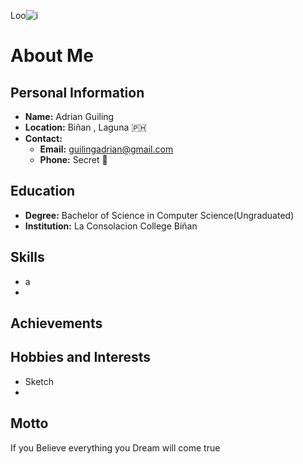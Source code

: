 Loo![i](https://github.com/user-attachments/assets/09fe8b38-3d82-4577-8a8e-486b0d2cc126)


# About Me

## Personal Information
- **Name:** Adrian Guiling
- **Location:** Biñan , Laguna 🇵🇭
- **Contact:** 
  - **Email:** guilingadrian@gmail.com
  - **Phone:** Secret 🔐

## Education
- **Degree:** Bachelor of Science in Computer Science(Ungraduated)
- **Institution:** La Consolacion College Biñan 


## Skills
- a
- 


## Achievements



## Hobbies and Interests
- Sketch 
- 
## Motto

If you Believe everything you Dream will come true

